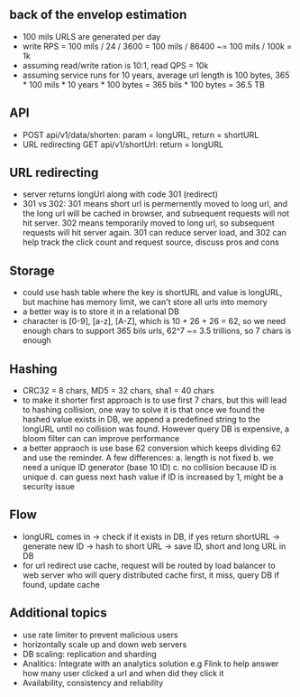## back of the envelop estimation
* 100 mils URLS are generated per day
* write RPS = 100 mils / 24 / 3600 = 100 mils / 86400 ~= 100 mils / 100k = 1k
* assuming read/write ration is 10:1, read QPS = 10k
* assuming service runs for 10 years, average url length is 100 bytes, 365 * 100 mils * 10 years * 100 bytes = 365 bils * 100 bytes = 36.5 TB

## API
* POST api/v1/data/shorten: param = longURL, return = shortURL
* URL redirecting GET api/v1/shortUrl: return = longURL

## URL redirecting
* server returns longUrl along with code 301 (redirect)
* 301 vs 302: 301 means short url is permernently moved to long url, and the long url will be cached in browser, and subsequent requests will not hit server. 302 means temporarily moved to long url, so subsequent requests will hit server again. 301 can reduce server load, and 302 can help track the click count and request source, discuss pros and cons

## Storage
* could use hash table where the key is shortURL and value is longURL, but machine has memory limit, we can't store all urls into memory
* a better way is to store it in a relational DB
* character is [0-9], [a-z], [A-Z], which is 10 + 26 + 26 = 62, so we need enough chars to support 365 bils urls, 62^7 ~= 3.5 trillions, so 7 chars is enough

## Hashing
* CRC32 = 8 chars, MD5 = 32 chars, sha1 = 40 chars
* to make it shorter first approach is to use first 7 chars, but this will lead to hashing collision, one way to solve it is that once we found the hashed value exists in DB, we append a predefined string to the longURL until no collision was found. However query DB is expensive, a bloom filter can can improve performance
* a better appraoch is use base 62 conversion which keeps dividing 62 and use the reminder. A few differences: a. length is not fixed b. we need a unique ID generator (base 10 ID) c. no collision because ID is unique d. can guess next hash value if ID is increased by 1, might be a security issue

## Flow
* longURL comes in -> check if it exists in DB, if yes return shortURL -> generate new ID -> hash to short URL -> save ID, short and long URL in DB
* for url redirect use cache, request will be routed by load balancer to web server who will query distributed cache first, it miss, query DB if found, update cache

## Additional topics
* use rate limiter to prevent malicious users
* horizontally scale up and down web servers
* DB scaling: replication and sharding 
* Analitics: Integrate with an analytics solution e.g Flink to help answer how many user clicked a url and when did they click it
* Availability, consistency and reliability
